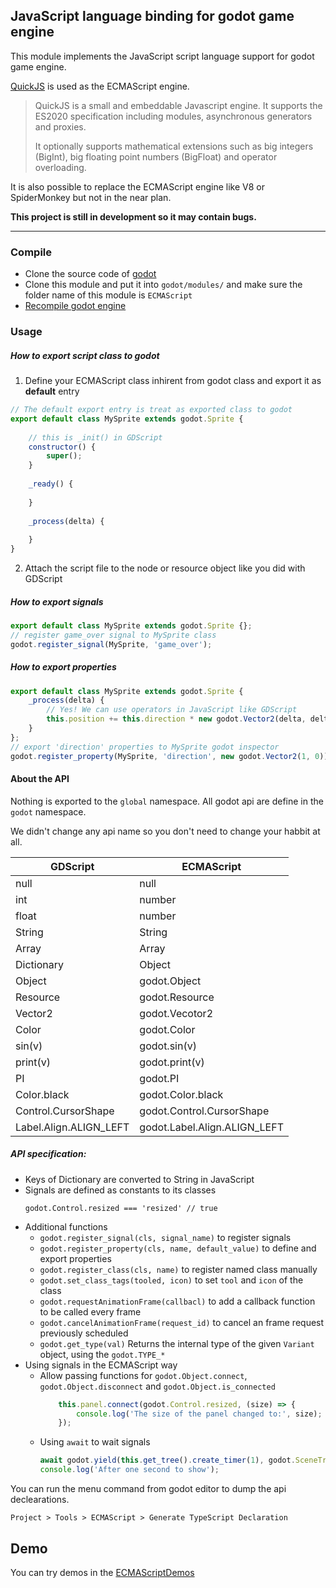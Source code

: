 ## JavaScript language binding for godot game engine

This module implements the JavaScript script language support for godot game engine.

[QuickJS](https://bellard.org/quickjs/) is used as the ECMAScript engine.
> QuickJS is a small and embeddable Javascript engine. It supports the ES2020 specification including modules, asynchronous generators and proxies.
>
> It optionally supports mathematical extensions such as big integers (BigInt), big floating point numbers (BigFloat) and operator overloading.

It is also possible to replace the ECMAScript engine like V8 or SpiderMonkey but not in the near plan.

**This project is still in development so it may contain bugs.**

-----

### Compile
* Clone the source code of [godot](https://github.com/godotengine/godot)
* Clone this module and put it into `godot/modules/` and make sure the folder name of this module is `ECMAScript`
* [Recompile godot engine](https://docs.godotengine.org/en/3.0/development/compiling/index.html)

### Usage

##### How to export script class to godot
1. Define your ECMAScript class inhirent from godot class and export it as **default** entry
```js
// The default export entry is treat as exported class to godot
export default class MySprite extends godot.Sprite {
	
	// this is _init() in GDScript
	constructor() {
		super();
	}
	
	_ready() {
		
	}
	
	_process(delta) {
		
	}
}
```

2. Attach the script file to the node or resource object like you did with GDScript

##### How to export signals

```js
export default class MySprite extends godot.Sprite {};
// register game_over signal to MySprite class
godot.register_signal(MySprite, 'game_over');
```

##### How to export properties
```js
export default class MySprite extends godot.Sprite {
	_process(delta) {
		// Yes! We can use operators in JavaScript like GDScript
		this.position += this.direction * new godot.Vector2(delta, delta);
	}
};
// export 'direction' properties to MySprite godot inspector
godot.register_property(MySprite, 'direction', new godot.Vector2(1, 0));
```

#### About the API

Nothing is exported to the `global` namespace. All godot api are define in the `godot` namespace.

We didn't change any api name so you don't need to change your habbit at all.

GDScript | ECMAScript
---- | ---
null | null
int | number
float | number
String | String
Array | Array
Dictionary | Object
Object | godot.Object
Resource | godot.Resource
Vector2 | godot.Vecotor2
Color | godot.Color
sin(v)| godot.sin(v)
print(v)| godot.print(v)
PI|godot.PI
Color.black | godot.Color.black
Control.CursorShape | godot.Control.CursorShape
Label.Align.ALIGN_LEFT | godot.Label.Align.ALIGN_LEFT

##### API specification:
- Keys of Dictionary are converted to String in JavaScript
- Signals are defined as constants to its classes
	```
	godot.Control.resized === 'resized' // true
	```
- Additional functions
  - `godot.register_signal(cls, signal_name)` to register signals
  - `godot.register_property(cls, name, default_value)` to define and export properties
  - `godot.register_class(cls, name)` to register named class manually
  - `godot.set_class_tags(tooled, icon)` to set `tool` and `icon` of the class
  - `godot.requestAnimationFrame(callbacl)` to add a callback function to be called every frame
  - `godot.cancelAnimationFrame(request_id)` to cancel an frame request previously scheduled
  - `godot.get_type(val)` Returns the internal type of the given `Variant` object, using the `godot.TYPE_*`
- Using signals in the ECMAScript way
  - Allow passing functions for `godot.Object.connect`, `godot.Object.disconnect` and `godot.Object.is_connected`
	```js
		this.panel.connect(godot.Control.resized, (size) => {
			console.log('The size of the panel changed to:', size);
		});
	```
  - Using `await` to wait signals
	```js
	await godot.yield(this.get_tree().create_timer(1), godot.SceneTreeTimer.timeout);
	console.log('After one second to show');
	```

You can run the menu command from godot editor to dump the api declearations.
```
Project > Tools > ECMAScript > Generate TypeScript Declaration
```

## Demo
You can try demos in the [ECMAScriptDemos](https://github.com/Geequlim/ECMAScriptDemos)
